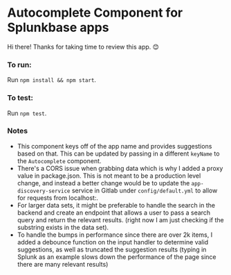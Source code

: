 # Autocomplete Component for Splunkbase apps 

Hi there! Thanks for taking time to review this app. 😊

### To run: 
Run ```npm install && npm start```.

### To test:
Run ```npm test```.

### Notes
- This component keys off of the app name and provides suggestions based on that. This can be updated by passing in a different `keyName` to the `Autocomplete` component.
- There's a CORS issue when grabbing data which is why I added a proxy value in package.json. This is not meant to be a production level change, and instead a better change would be to update the `app-discovery-service` service in Gitlab under `config/default.yml` to allow for requests from localhost:<port>.
- For larger data sets, it might be preferable to handle the search in the backend and create an endpoint that allows a user to pass a search query and return the relevant results. (right now I am just checking if the substring exists in the data set). 
- To handle the bumps in performance since there are over 2k items, I added a debounce function on the input handler to determine valid suggestions, as well as truncated the suggestion results (typing in Splunk as an example slows down the performance of the page since there are many relevant results)
